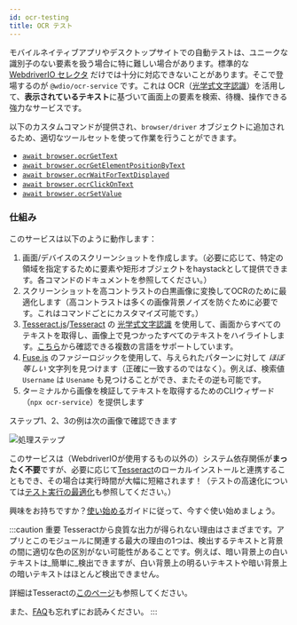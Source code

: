 ```yaml
---
id: ocr-testing
title: OCR テスト
---
```


モバイルネイティブアプリやデスクトップサイトでの自動テストは、ユニークな識別子のない要素を扱う場合に特に難しい場合があります。標準的な [WebdriverIO セレクタ](https://webdriver.io/docs/selectors) だけでは十分に対応できないことがあります。そこで登場するのが `@wdio/ocr-service` です。これは OCR（[光学式文字認識](https://en.wikipedia.org/wiki/Optical_character_recognition)）を活用して、**表示されているテキスト**に基づいて画面上の要素を検索、待機、操作できる強力なサービスです。

以下のカスタムコマンドが提供され、`browser/driver` オブジェクトに追加されるため、適切なツールセットを使って作業を行うことができます。

-   [`await browser.ocrGetText`](./ocr-get-text.md)
-   [`await browser.ocrGetElementPositionByText`](./ocr-get-element-position-by-text.md)
-   [`await browser.ocrWaitForTextDisplayed`](./ocr-wait-for-text-displayed.md)
-   [`await browser.ocrClickOnText`](./ocr-click-on-text.md)
-   [`await browser.ocrSetValue`](./ocr-set-value.md)

### 仕組み

このサービスは以下のように動作します：

1. 画面/デバイスのスクリーンショットを作成します。（必要に応じて、特定の領域を指定するために要素や矩形オブジェクトをhaystackとして提供できます。各コマンドのドキュメントを参照してください。）
1. スクリーンショットを高コントラストの白黒画像に変換してOCRのために最適化します（高コントラストは多くの画像背景ノイズを防ぐために必要です。これはコマンドごとにカスタマイズ可能です。）
1. [Tesseract.js](https://github.com/naptha/tesseract.js)/[Tesseract](https://github.com/tesseract-ocr/tesseract) の [光学式文字認識](https://en.wikipedia.org/wiki/Optical_character_recognition) を使用して、画面からすべてのテキストを取得し、画像上で見つかったすべてのテキストをハイライトします。[こちら](https://tesseract-ocr.github.io/tessdoc/Data-Files-in-different-versions.html)から確認できる複数の言語をサポートしています。
1. [Fuse.js](https://fusejs.io/) のファジーロジックを使用して、与えられたパターンに対して _ほぼ等しい_ 文字列を見つけます（正確に一致するのではなく）。例えば、検索値 `Username` は `Usename` も見つけることができ、またその逆も可能です。
1. ターミナルから画像を検証してテキストを取得するためのCLIウィザード（`npx ocr-service`）を提供します

ステップ1、2、3の例は次の画像で確認できます

![処理ステップ](/img/ocr/processing-steps.jpg)

このサービスは（WebdriverIOが使用するもの以外の）システム依存関係が**まったく不要**ですが、必要に応じて[Tesseract](https://tesseract-ocr.github.io/tessdoc/)のローカルインストールと連携することもでき、その場合は実行時間が大幅に短縮されます！（テストの高速化については[テスト実行の最適化](#test-execution-optimization)も参照してください。）

興味をお持ちですか？[使い始める](./getting-started)ガイドに従って、今すぐ使い始めましょう。

:::caution 重要
Tesseractから良質な出力が得られない理由はさまざまです。アプリとこのモジュールに関連する最大の理由の1つは、検出するテキストと背景の間に適切な色の区別がない可能性があることです。例えば、暗い背景上の白いテキストは_簡単に_検出できますが、白い背景上の明るいテキストや暗い背景上の暗いテキストはほとんど検出できません。

詳細はTesseractの[このページ](https://tesseract-ocr.github.io/tessdoc/ImproveQuality)も参照してください。

また、[FAQ](./ocr-faq)も忘れずにお読みください。
:::
